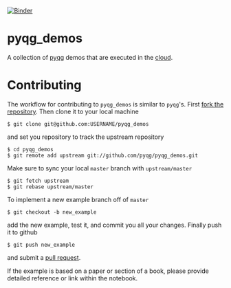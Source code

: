 [![Binder](http://mybinder.org/badge.svg)](http://mybinder.org/repo/pyqg/pyqg_demos)

# pyqg_demos

A collection of [pyqg](https://github.com/pyqg/pyqg) demos that are executed in the [cloud](http://app.mybinder.org/2028216009/notebooks/index.ipynb).
# Contributing

The workflow for contributing to `pyqg_demos` is similar
to `pyqg`'s. First [fork the repository](https://help.github.com/articles/fork-a-repo/). 
Then clone it to your local machine

```{bash}
$ git clone git@github.com:USERNAME/pyqg_demos
```

and set you repository to track the upstream repository

```{bash}
$ cd pyqg_demos
$ git remote add upstream git://github.com/pyqg/pyqg_demos.git
```

Make sure to sync your local `master` branch with `upstream/master`

```{bash}
$ git fetch upstream
$ git rebase upstream/master
```

To implement a new example branch off of `master`
```{bash}
$ git checkout -b new_example
```

add the new example, test it, and commit you all your changes.
Finally push it to github

```{bash}
$ git push new_example
```
and submit a [pull request](https://help.github.com/articles/using-pull-requests/).

If the example is based on a paper or section of a book, please provide detailed reference
or link within the notebook.
